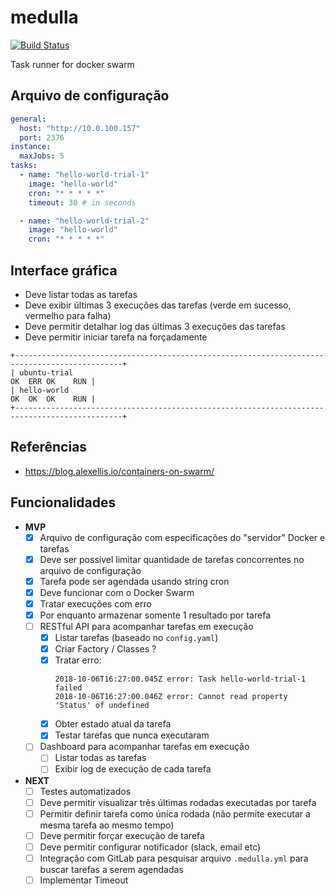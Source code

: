 # medulla

[![Build Status](https://travis-ci.org/calimaborges/medulla.svg?branch=master)](https://travis-ci.org/calimaborges/medulla)

Task runner for docker swarm

## Arquivo de configuração

```yml
general:
  host: "http://10.0.100.157"
  port: 2376
instance:
  maxJobs: 5
tasks:
  - name: "hello-world-trial-1"
    image: "hello-world"
    cron: "* * * * *"
    timeout: 30 # in seconds

  - name: "hello-world-trial-2"
    image: "hello-world"
    cron: "* * * * *"
```

## Interface gráfica

- Deve listar todas as tarefas
- Deve exibir últimas 3 execuções das tarefas (verde em sucesso, vermelho para falha)
- Deve permitir detalhar log das últimas 3 execuções das tarefas
- Deve permitir iniciar tarefa na forçadamente

```
+----------------------------------------------------------------------------------------------+
| ubuntu-trial                                                               OK  ERR OK    RUN |
| hello-world                                                                OK  OK  OK    RUN |
+----------------------------------------------------------------------------------------------+
```

## Referências

- https://blog.alexellis.io/containers-on-swarm/

## Funcionalidades

- **MVP**
  - [x] Arquivo de configuração com especificações do "servidor" Docker e tarefas
  - [x] Deve ser possível limitar quantidade de tarefas concorrentes no arquivo de configuração
  - [x] Tarefa pode ser agendada usando string cron
  - [x] Deve funcionar com o Docker Swarm
  - [x] Tratar execuções com erro
  - [x] Por enquanto armazenar somente 1 resultado por tarefa
  - [ ] RESTful API para acompanhar tarefas em execução
    - [x] Listar tarefas (baseado no `config.yaml`)
    - [x] Criar Factory / Classes ?
    - [x] Tratar erro:
      ```
      2018-10-06T16:27:00.045Z error: Task hello-world-trial-1 failed
      2018-10-06T16:27:00.046Z error: Cannot read property 'Status' of undefined
      ```
    - [x] Obter estado atual da tarefa
    - [x] Testar tarefas que nunca executaram
  - [ ] Dashboard para acompanhar tarefas em execução
    - [ ] Listar todas as tarefas
    - [ ] Exibir log de execução de cada tarefa
- **NEXT**
  - [ ] Testes automatizados
  - [ ] Deve permitir visualizar três últimas rodadas executadas por tarefa
  - [ ] Permitir definir tarefa como única rodada (não permite executar a mesma tarefa ao mesmo tempo)
  - [ ] Deve permitir forçar execução de tarefa
  - [ ] Deve permitir configurar notificador (slack, email etc)
  - [ ] Integração com GitLab para pesquisar arquivo `.medulla.yml` para buscar tarefas a serem agendadas
  - [ ] Implementar Timeout
